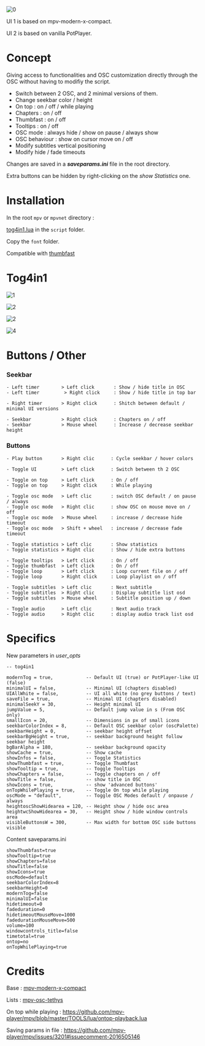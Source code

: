 
![0](https://github.com/zTnR/mpv-osc-tog4in1/blob/main/preview/Preview0.jpg)

UI 1 is based on mpv-modern-x-compact.

UI 2 is based on vanilla PotPlayer.

# Concept

Giving access to functionalities and OSC customization directly through the OSC without having to modifiy the script.

- Switch between 2 OSC, and 2 minimal versions of them.
- Change seekbar color / height
- On top : on / off / while playing
- Chapters : on / off
- Thumbfast : on / off
- Tooltips : on / off
- OSC mode : always hide / show on pause / always show
- OSC behaviour : show on cursor move on / off
- Modify subtitles vertical positioning
- Modify hide / fade timeouts

Changes are saved in a **_saveparams.ini_** file in the root directory.

Extra buttons can be hidden by right-clicking on the _show Statistics_ one.

# Installation

In the root ```mpv``` or ```mpvnet``` directory :

[tog4in1.lua](https://github.com/zTnR/mpv-osc-tog4in1/blob/main/tog4in1.lua) in the ```script``` folder.

Copy the ```font``` folder.

Compatible with [thumbfast](https://github.com/po5/thumbfast)

# Tog4in1

![1](https://github.com/zTnR/mpv-osc-tog4in1/blob/main/preview/Preview1.png)

![2](https://github.com/zTnR/mpv-osc-tog4in1/blob/main/preview/Preview2.png)

![2](https://github.com/zTnR/mpv-osc-tog4in1/blob/main/preview/Preview3.png)

![4](https://github.com/zTnR/mpv-osc-tog4in1/blob/main/preview/Preview4.png)

# Buttons / Other

### Seekbar

```
- Left timer        > Left click       : Show / hide title in OSC
- Left timer         > Right click     : Show / hide title in top bar

- Right timer       > Right click      : Shitch between default / minimal UI versions

- Seekbar           > Right click      : Chapters on / off
- Seekbar           > Mouse wheel      : Increase / decrease seekbar height
```

### Buttons

```
- Play button       > Right clic      : Cycle seekbar / hover colors

- Toggle UI         > Left click      : Switch between th 2 OSC

- Toggle on top     > Left click      : On / off
- Toggle on top     > Right click     : While playing

- Toggle osc mode   > Left clic       : switch OSC default / on pause / always
- Toggle osc mode   > Right clic      : show OSC on mouse move on / off
- Toggle osc mode   > Mouse wheel     : increase / decrease hide timeout
- Toggle osc mode   > Shift + wheel   : increase / decrease fade timeout

- Toggle statistics > Left clic       : Show statistics
- Toggle statistics > Right clic      : Show / hide extra buttons

- Toggle tooltips   > Left click      : On / off
- Toggle thumbfast  > Left click      : On / off
- Toggle loop       > Left click      : Loop current file on / off
- Toggle loop       > Right click     : Loop playlist on / off

- Toggle subtitles  > Left clic       : Next subtitle
- Toggle subtitles  > Right clic      : Display subtitle list osd
- Toggle subtitles  > Mouse wheel     : Subtitle position up / down

- Toggle audio      > Left clic       : Next audio track
- Toggle audio      > Right clic      : display audio track list osd
```

# Specifics

New parameters in _user_opts_

```
-- tog4in1

modernTog = true,            -- Default UI (true) or PotPlayer-like UI (false)
minimalUI = false,           -- Minimal UI (chapters disabled)
UIAllWhite = false,          -- UI all white (no grey buttons / text)
saveFile = true,             -- Minimal UI (chapters disabled)
minimalSeekY = 30,           -- Height minimal UI
jumpValue = 5,               -- Default jump value in s (From OSC only)
smallIcon = 20,              -- Dimensions in px of small icons
seekbarColorIndex = 8,       -- Default OSC seekbar color (oscPalette)
seekbarHeight = 0,           -- seekbar height offset
seekbarBgHeight = true,      -- seekbar background height follow seekbar height
bgBarAlpha = 180,            -- seekbar background opacity
showCache = true,            -- Show cache
showInfos = false,           -- Toggle Statistics
showThumbfast = true,        -- Toggle Thumbfast
showTooltip = true,          -- Toggle Tooltips 
showChapters = false,        -- Toggle chapters on / off
showTitle = false,           -- show title in OSC
showIcons = true,            -- show 'advanced buttons'
onTopWhilePlaying = true,    -- Toggle On top while playing
oscMode = "default",         -- Toggle OSC Modes default / onpause / always
heightoscShowHidearea = 120, -- Height show / hide osc area
heightwcShowHidearea = 30,   -- Height show / hide window controls area
visibleButtonsW = 300,       -- Max width for bottom OSC side buttons visible
```

Content saveparams.ini
```
showThumbfast=true
showTooltip=true
showChapters=false
showTitle=false
showIcons=true
oscMode=default
seekbarColorIndex=8
seekbarHeight=0
modernTog=false
minimalUI=false
hidetimeout=0
fadeduration=0
hidetimeoutMouseMove=1000
fadedurationMouseMove=500
volume=100
windowcontrols_title=false
timetotal=true
ontop=no
onTopWhilePlaying=true
```


# Credits

Base : [mpv-modern-x-compact](https://github.com/1-minute-to-midnight/mpv-modern-x-compact)

Lists : [mpv-osc-tethys](https://github.com/Zren/mpv-osc-tethys)

On top while playing : https://github.com/mpv-player/mpv/blob/master/TOOLS/lua/ontop-playback.lua

Saving params in file : https://github.com/mpv-player/mpv/issues/3201#issuecomment-2016505146


